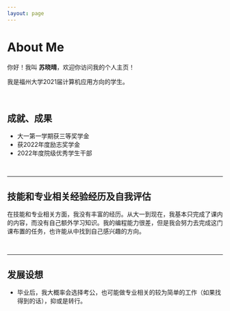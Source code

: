 ```yaml
---
layout: page
---
```


# About Me



你好！我叫 **苏晓晴**，欢迎你访问我的个人主页！

我是福州大学2021届计算机应用方向的学生。

<br>

## 成就、成果



- 大一第一学期获三等奖学金
- 获2022年度励志奖学金
- 2022年度院级优秀学生干部


<br>

---

## 技能和专业相关经验经历及自我评估



在技能和专业相关方面，我没有丰富的经历。从大一到现在，我基本只完成了课内的内容，而没有自己额外学习知识。我的编程能力很差，但是我会努力去完成这门课布置的任务，也许能从中找到自己感兴趣的方向。

<br>

---

## 发展设想

- 毕业后，我大概率会选择考公，也可能做专业相关的较为简单的工作（如果找得到的话），抑或是转行。
